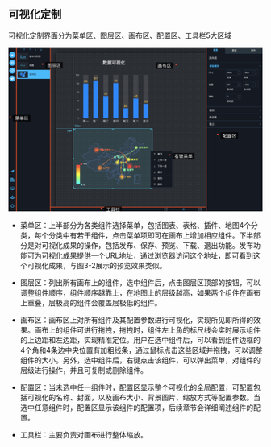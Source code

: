 ## 可视化定制

可视化定制界面分为菜单区、图层区、画布区、配置区、工具栏5大区域

![design](../source/images/ch-03/design.png)

- 菜单区：上半部分为各类组件选择菜单，包括图表、表格、插件、地图4个分类，每个分类中有若干组件，点击菜单项即可在画布上增加相应组件。下半部分是对可视化成果的操作，包括发布、保存、预览、下载、退出功能。发布功能可为可视化成果提供一个URL地址，通过浏览器访问这个地址，即可看到这个可视化成果，与图3-2展示的预览效果类似。

- 图层区：列出所有画布上的组件，选中组件后，点击图层区顶部的按钮，可以调整组件顺序，组件顺序越靠上，在地图上的层级越高，如果两个组件在画布上重叠，层极高的组件会覆盖层极低的组件。

- 画布区：画布区上对所有组件及其配置参数进行可视化，实现所见即所得的效果。画布上的组件可进行拖拽，拖拽时，组件左上角的标尺线会实时展示组件的上边距和左边距，实现精准定位。用户在选中组件后，可以看到组件边框的4个角和4条边中央位置有加粗线条，通过鼠标点击这些区域并拖拽，可以调整组件的大小。另外，选中组件后，右键点击该组件，可以弹出菜单，对组件的层级进行操作，并且可复制或删除组件。

- 配置区：当未选中任一组件时，配置区显示整个可视化的全局配置，可配置包括可视化的名称、封面，以及画布大小、背景图片、缩放方式等配置参数。当选中任意组件时，配置区显示该组件的配置项，后续章节会详细阐述组件的配置。

- 工具栏：主要负责对画布进行整体缩放。